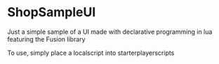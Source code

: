 # ShopSampleUI

Just a simple sample of a UI made with declarative programming in lua featuring the Fusion library

To use, simply place a localscript into starterplayerscripts
